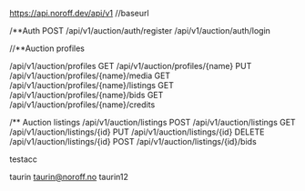 https://api.noroff.dev/api/v1 //baseurl

/**Auth
POST
/api/v1/auction/auth/register
/api/v1/auction/auth/login


//**Auction profiles

/api/v1/auction/profiles
GET
/api/v1/auction/profiles/{name}
PUT
/api/v1/auction/profiles/{name}/media
GET
/api/v1/auction/profiles/{name}/listings
GET
/api/v1/auction/profiles/{name}/bids
GET
/api/v1/auction/profiles/{name}/credits


/** Auction listings
/api/v1/auction/listings
POST
/api/v1/auction/listings
GET
/api/v1/auction/listings/{id}
PUT
/api/v1/auction/listings/{id}
DELETE
/api/v1/auction/listings/{id}
POST
/api/v1/auction/listings/{id}/bids

testacc

taurin
taurin@noroff.no
taurin12